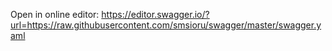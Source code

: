 Open in online editor:
https://editor.swagger.io/?url=https://raw.githubusercontent.com/smsioru/swagger/master/swagger.yaml
